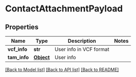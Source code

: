 # ContactAttachmentPayload

## Properties
Name | Type | Description | Notes
------------ | ------------- | ------------- | -------------
**vcf_info** | **str** | User info in VCF format | 
**tam_info** | [**Object**](.md) | User info | 

[[Back to Model list]](../README.md#documentation-for-models) [[Back to API list]](../README.md#documentation-for-api-endpoints) [[Back to README]](../README.md)

